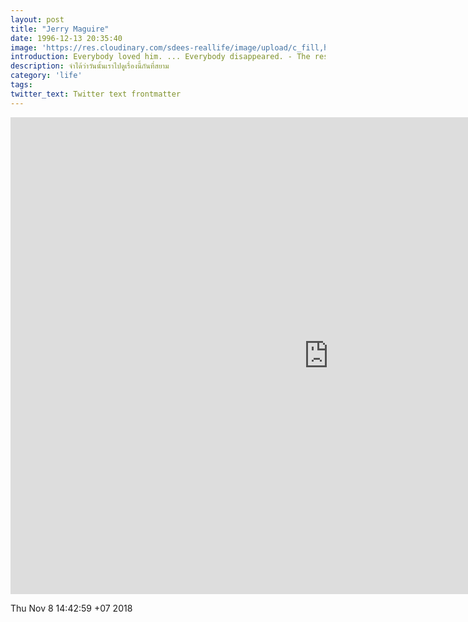 ```yaml
---
layout: post
title: "Jerry Maguire"
date: 1996-12-13 20:35:40
image: 'https://res.cloudinary.com/sdees-reallife/image/upload/c_fill,h_399,w_760/v1541661691/jerry.jpg'
introduction: Everybody loved him. ... Everybody disappeared. - The rest of his life begins now. - The journey is everything.
description: จำได้ว่าวันนั้นเราไปดูเรื่องนี้กันที่สยาม
category: 'life'
tags:
twitter_text: Twitter text frontmatter
---
```

<iframe width="1017" height="763" src="https://www.youtube.com/embed/zTHfZFGoXoE" frameborder="0" allow="accelerometer; autoplay; encrypted-media; gyroscope; picture-in-picture" allowfullscreen></iframe>

Thu Nov  8 14:42:59 +07 2018
